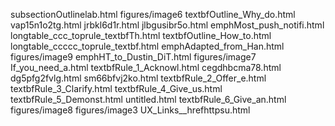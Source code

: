 subsectionOutlinelab.html
figures/image6
textbfOutline_Why_do.html
vap15n1o2tg.html
jrbkl6d1r.html
jlbgusibr5o.html
emphMost_push_notifi.html
longtable_ccc_toprule_textbfTh.html
textbfOutline_How_to.html
longtable_ccccc_toprule_textbf.html
emphAdapted_from_Han.html
figures/image9
emphHT_to_Dustin_DiT.html
figures/image7
If_you_need_a.html
textbfRule_1_Acknowl.html
cegdhbcma78.html
dg5pfg2fvlg.html
sm66bfvj2ko.html
textbfRule_2_Offer_e.html
textbfRule_3_Clarify.html
textbfRule_4_Give_us.html
textbfRule_5_Demonst.html
untitled.html
textbfRule_6_Give_an.html
figures/image8
figures/image3
UX_Links__hrefhttpsu.html